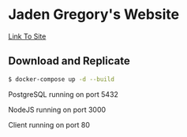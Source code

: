# Jaden Gregory's Website
[Link To Site](http://3.128.28.91)

## Download and Replicate

```bash
$ docker-compose up -d --build
```

PostgreSQL running on port 5432

NodeJS running on port 3000

Client running on port 80
